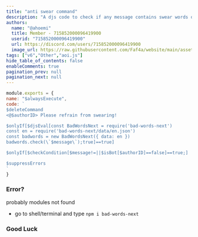 ```yaml
---
title: "anti swear command"
description: "A djs code to check if any message contains swear words or not."
authors:
  name: "@ahoemi"
  title: Member - 715852000096419900
  userid: "715852000096419900"
  url: https://discord.com/users/715852000096419900
  image_url: https://raw.githubusercontent.com/Faf4a/website/main/assets/images/avatars/715852000096419900.png
tags: ["v6","Other","aoi.js"]
hide_table_of_contents: false
enableComments: true
pagination_prev: null
pagination_next: null
---
```


```js
module.exports = {
name: "$alwaysExecute",
code: `
$deleteCommand
<@$authorID> Please refrain from swearing!

$onlyIf[$djsEval[const BadWordsNext = require('bad-words-next')
const en = require('bad-words-next/data/en.json')
const badwords = new BadWordsNext({ data: en })
badwords.check(\`$message\`);true]==true]

$onlyIf[$checkCondition[$message!=||$isBot[$authorID]==false]==true;]

$suppressErrors
`
}
```

### Error?

probably modules not found

- go to shell/terminal and type `npm i bad-words-next`

### Good Luck 